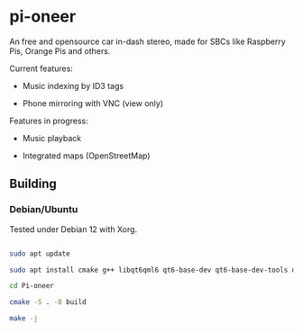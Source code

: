 # pi-oneer

An free and opensource car in-dash stereo, made for SBCs like Raspberry Pis, Orange Pis and others.

Current features:

- Music indexing by ID3 tags

- Phone mirroring with VNC (view only)

Features in progress:

- Music playback

- Integrated maps (OpenStreetMap)



## Building

### Debian/Ubuntu

Tested under Debian 12 with Xorg.

```bash

sudo apt update

sudo apt install cmake g++ libqt6qml6 qt6-base-dev qt6-base-dev-tools qt6-declarative-dev pkg-config libid3-* libvncserver-dev libxcb-xinerama0 qml6-module-qtquick-controls qml6-module-qtquick-layouts qml6-module-qtquick-window qml6-module-qtqml-workerscript libqt6svg6

cd Pi-oneer

cmake -S . -B build

make -j

```
